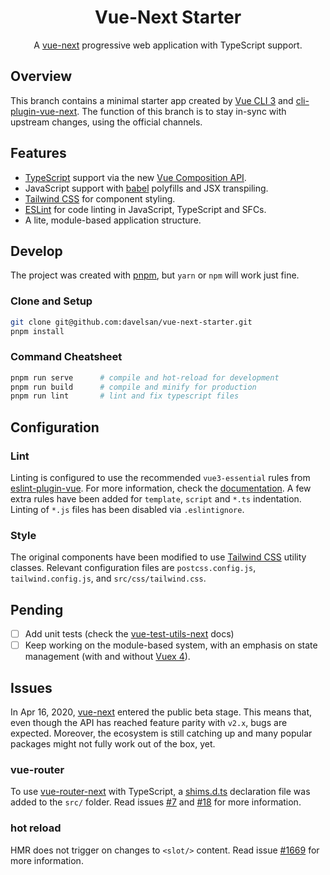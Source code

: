 <h1 align=center>Vue-Next Starter</h1>

<p align=center>A <a href="https://github.com/vuejs/vue-next">vue-next</a> progressive web application with TypeScript support.</p>

## Overview

This branch contains a minimal starter app created by [Vue CLI 3](https://cli.vuejs.org/) and [cli-plugin-vue-next](https://github.com/vuejs/vue-cli-plugin-vue-next). The function of this branch is to stay in-sync with upstream changes, using the official channels.

## Features

- [TypeScript](https://www.typescriptlang.org/) support via the new [Vue Composition API](https://composition-api.vuejs.org/).
- JavaScript support with [babel]() polyfills and JSX transpiling.
- [Tailwind CSS](https://tailwindcss.com/) for component styling.
- [ESLint](https://eslint.org/) for code linting in JavaScript, TypeScript and SFCs.
- A lite, module-based application structure.

## Develop

The project was created with [pnpm](https://pnpm.js.org/), but `yarn` or `npm` will work just fine.

### Clone and Setup

```sh
git clone git@github.com:davelsan/vue-next-starter.git
pnpm install
```

### Command Cheatsheet

```sh
pnpm run serve      # compile and hot-reload for development
pnpm run build      # compile and minify for production
pnpm run lint       # lint and fix typescript files
```

## Configuration

### Lint

Linting is configured to use the recommended `vue3-essential` rules from [eslint-plugin-vue](https://github.com/vuejs/eslint-plugin-vue). For more information, check the [documentation](https://eslint.vuejs.org/rules/). A few extra rules have been added for `template`, `script`  and `*.ts` indentation. Linting of `*.js` files has been disabled via `.eslintignore`.

### Style

The original components have been modified to use [Tailwind CSS](https://tailwindcss.com/) utility classes. Relevant configuration files are `postcss.config.js`, `tailwind.config.js`, and `src/css/tailwind.css`.

## Pending

- [ ] Add unit tests (check the [vue-test-utils-next](https://github.com/vuejs/vue-test-utils-next?ref=madewithvuejs.com) docs)
- [ ] Keep working on the module-based system, with an emphasis on state management (with and without [Vuex 4](https://github.com/vuejs/vuex/tree/4.0)).

## Issues

In Apr 16, 2020, [vue-next](https://github.com/vuejs/vue-next) entered the public beta stage. This means that, even though the API has reached feature parity with `v2.x`, bugs are expected. Moreover, the ecosystem is still catching up and many popular packages might not fully work out of the box, yet.


### vue-router

To use [vue-router-next](https://github.com/vuejs/vue-router-next) with TypeScript, a [shims.d.ts](https://github.com/vuejs/vue-router-next/blob/master/playground/shim.d.ts) declaration file was added to the `src/` folder. Read issues [#7](https://github.com/vuejs/vue-cli-plugin-vue-next/issues/7) and [#18](https://github.com/vuejs/vue-cli-plugin-vue-next/issues/18) for more information.

### hot reload

HMR does not trigger on changes to `<slot/>` content. Read issue [#1669](https://github.com/vuejs/vue-loader/issues/1669) for more information.